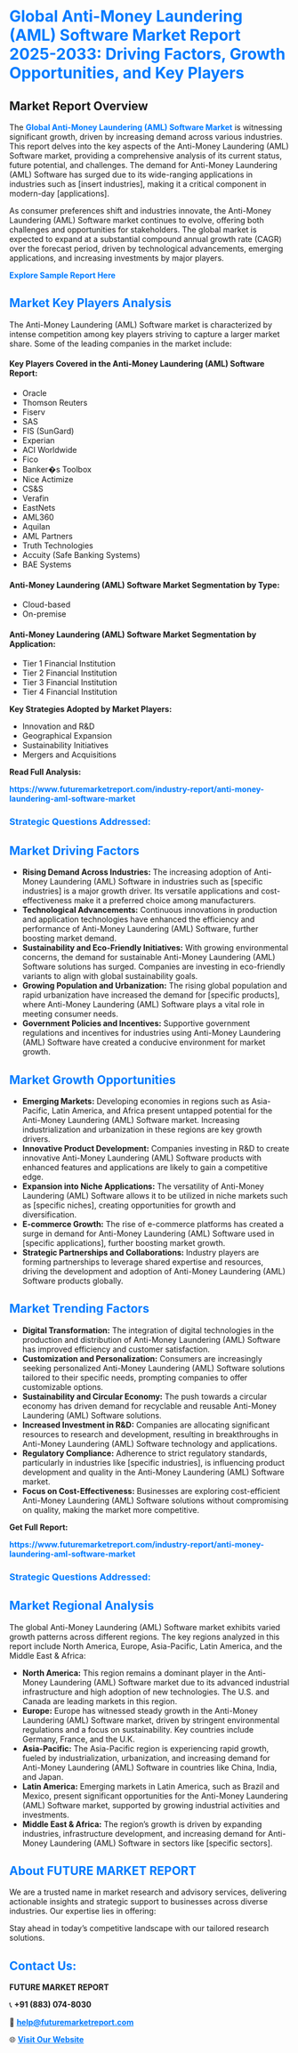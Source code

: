 <h1 style="color: #007BFF;">Global Anti-Money Laundering (AML) Software Market Report 2025-2033: Driving Factors, Growth Opportunities, and Key Players</h1>

<section id="overview">
<h2>Market Report Overview</h2>
<p>The <a href="https://www.futuremarketreport.com/industry-report/anti-money-laundering-aml-software-market" style="color: #007BFF; text-decoration: none;"><strong>Global Anti-Money Laundering (AML) Software Market</strong></a> is witnessing significant growth, driven by increasing demand across various industries. This report delves into the key aspects of the Anti-Money Laundering (AML) Software market, providing a comprehensive analysis of its current status, future potential, and challenges. The demand for Anti-Money Laundering (AML) Software has surged due to its wide-ranging applications in industries such as [insert industries], making it a critical component in modern-day [applications].</p>
<p>As consumer preferences shift and industries innovate, the Anti-Money Laundering (AML) Software market continues to evolve, offering both challenges and opportunities for stakeholders. The global market is expected to expand at a substantial compound annual growth rate (CAGR) over the forecast period, driven by technological advancements, emerging applications, and increasing investments by major players.</p>
</section>

<section id="overview">
<p><a href="https://www.futuremarketreport.com/request-sample/reportId=28592" style="color: #007BFF; text-decoration: none;"><strong>Explore Sample Report Here</strong></a></p>
</section>

<section id="key-players">
<h2 style="color: #007BFF;">Market Key Players Analysis</h2>
<p>The Anti-Money Laundering (AML) Software market is characterized by intense competition among key players striving to capture a larger market share. Some of the leading companies in the market include:</p>
<h4>Key Players Covered in the Anti-Money Laundering (AML) Software Report:</h4>
<ul><li>Oracle</li><li>Thomson Reuters</li><li>Fiserv</li><li>SAS</li><li>FIS (SunGard)</li><li>Experian</li><li>ACI Worldwide</li><li>Fico</li><li>Banker�s Toolbox</li><li>Nice Actimize</li><li>CS&amp;S</li><li>Verafin</li><li>EastNets</li><li>AML360</li><li>Aquilan</li><li>AML Partners</li><li>Truth Technologies</li><li>Accuity (Safe Banking Systems)</li><li>BAE Systems</li></ul>
<h4>Anti-Money Laundering (AML) Software Market Segmentation by Type:</h4>
<ul><li>Cloud-based</li><li>On-premise</li></ul>

<h4>Anti-Money Laundering (AML) Software Market Segmentation by Application:</h4>
<ul><li>Tier 1 Financial Institution</li><li>Tier 2 Financial Institution</li><li>Tier 3 Financial Institution</li><li>Tier 4 Financial Institution</li></ul>
<p><strong>Key Strategies Adopted by Market Players:</strong></p>
<ul>
<li>Innovation and R&D</li>
<li>Geographical Expansion</li>
<li>Sustainability Initiatives</li>
<li>Mergers and Acquisitions</li>
</ul>
</section>

<section>
<p><strong>Read Full Analysis: </strong></p><a href="https://www.futuremarketreport.com/industry-report/anti-money-laundering-aml-software-market" style="color: #007BFF; text-decoration: none;"><strong>https://www.futuremarketreport.com/industry-report/anti-money-laundering-aml-software-market</strong></a>
<h3 style="color: #007BFF;">Strategic Questions Addressed:</h3>
</section>

<section id="driving-factors">
<h2 style="color: #007BFF;">Market Driving Factors</h2>
<ul>
<li><strong>Rising Demand Across Industries:</strong> The increasing adoption of Anti-Money Laundering (AML) Software in industries such as [specific industries] is a major growth driver. Its versatile applications and cost-effectiveness make it a preferred choice among manufacturers.</li>
<li><strong>Technological Advancements:</strong> Continuous innovations in production and application technologies have enhanced the efficiency and performance of Anti-Money Laundering (AML) Software, further boosting market demand.</li>
<li><strong>Sustainability and Eco-Friendly Initiatives:</strong> With growing environmental concerns, the demand for sustainable Anti-Money Laundering (AML) Software solutions has surged. Companies are investing in eco-friendly variants to align with global sustainability goals.</li>
<li><strong>Growing Population and Urbanization:</strong> The rising global population and rapid urbanization have increased the demand for [specific products], where Anti-Money Laundering (AML) Software plays a vital role in meeting consumer needs.</li>
<li><strong>Government Policies and Incentives:</strong> Supportive government regulations and incentives for industries using Anti-Money Laundering (AML) Software have created a conducive environment for market growth.</li>
</ul>
</section>

<section id="growth-opportunities">
<h2 style="color: #007BFF;">Market Growth Opportunities</h2>
<ul>
<li><strong>Emerging Markets:</strong> Developing economies in regions such as Asia-Pacific, Latin America, and Africa present untapped potential for the Anti-Money Laundering (AML) Software market. Increasing industrialization and urbanization in these regions are key growth drivers.</li>
<li><strong>Innovative Product Development:</strong> Companies investing in R&D to create innovative Anti-Money Laundering (AML) Software products with enhanced features and applications are likely to gain a competitive edge.</li>
<li><strong>Expansion into Niche Applications:</strong> The versatility of Anti-Money Laundering (AML) Software allows it to be utilized in niche markets such as [specific niches], creating opportunities for growth and diversification.</li>
<li><strong>E-commerce Growth:</strong> The rise of e-commerce platforms has created a surge in demand for Anti-Money Laundering (AML) Software used in [specific applications], further boosting market growth.</li>
<li><strong>Strategic Partnerships and Collaborations:</strong> Industry players are forming partnerships to leverage shared expertise and resources, driving the development and adoption of Anti-Money Laundering (AML) Software products globally.</li>
</ul>
</section>

<section id="trending-factors">
<h2 style="color: #007BFF;">Market Trending Factors</h2>
<ul>
<li><strong>Digital Transformation:</strong> The integration of digital technologies in the production and distribution of Anti-Money Laundering (AML) Software has improved efficiency and customer satisfaction.</li>
<li><strong>Customization and Personalization:</strong> Consumers are increasingly seeking personalized Anti-Money Laundering (AML) Software solutions tailored to their specific needs, prompting companies to offer customizable options.</li>
<li><strong>Sustainability and Circular Economy:</strong> The push towards a circular economy has driven demand for recyclable and reusable Anti-Money Laundering (AML) Software solutions.</li>
<li><strong>Increased Investment in R&D:</strong> Companies are allocating significant resources to research and development, resulting in breakthroughs in Anti-Money Laundering (AML) Software technology and applications.</li>
<li><strong>Regulatory Compliance:</strong> Adherence to strict regulatory standards, particularly in industries like [specific industries], is influencing product development and quality in the Anti-Money Laundering (AML) Software market.</li>
<li><strong>Focus on Cost-Effectiveness:</strong> Businesses are exploring cost-efficient Anti-Money Laundering (AML) Software solutions without compromising on quality, making the market more competitive.</li>
</ul>
</section>

<section>
<p><strong>Get Full Report: </strong></p><a href="https://www.futuremarketreport.com/industry-report/anti-money-laundering-aml-software-market" style="color: #007BFF; text-decoration: none;"><strong>https://www.futuremarketreport.com/industry-report/anti-money-laundering-aml-software-market</strong></a>
<h3 style="color: #007BFF;">Strategic Questions Addressed:</h3>
</section>


<section id="regional-analysis">
<h2 style="color: #007BFF;">Market Regional Analysis</h2>
<p>The global Anti-Money Laundering (AML) Software market exhibits varied growth patterns across different regions. The key regions analyzed in this report include North America, Europe, Asia-Pacific, Latin America, and the Middle East & Africa:</p>
<ul>
<li><strong>North America:</strong> This region remains a dominant player in the Anti-Money Laundering (AML) Software market due to its advanced industrial infrastructure and high adoption of new technologies. The U.S. and Canada are leading markets in this region.</li>
<li><strong>Europe:</strong> Europe has witnessed steady growth in the Anti-Money Laundering (AML) Software market, driven by stringent environmental regulations and a focus on sustainability. Key countries include Germany, France, and the U.K.</li>
<li><strong>Asia-Pacific:</strong> The Asia-Pacific region is experiencing rapid growth, fueled by industrialization, urbanization, and increasing demand for Anti-Money Laundering (AML) Software in countries like China, India, and Japan.</li>
<li><strong>Latin America:</strong> Emerging markets in Latin America, such as Brazil and Mexico, present significant opportunities for the Anti-Money Laundering (AML) Software market, supported by growing industrial activities and investments.</li>
<li><strong>Middle East & Africa:</strong> The region’s growth is driven by expanding industries, infrastructure development, and increasing demand for Anti-Money Laundering (AML) Software in sectors like [specific sectors].</li>
</ul>
</section>

<footer>
<h2 style="color: #007BFF;">About FUTURE MARKET REPORT</h2>
<p>We are a trusted name in market research and advisory services, delivering actionable insights and strategic support to businesses across diverse industries. Our expertise lies in offering:</p>

<p>Stay ahead in today’s competitive landscape with our tailored research solutions.</p>

<h2 style="color: #007BFF;">Contact Us:</h2>
<p><strong>FUTURE MARKET REPORT</strong></p>
<p>📞 <strong>+91 (883) 074-8030</strong></p>
<p>📧 <strong><a href="mailto:help@futuremarketreport.com" style="color: #007BFF;">help@futuremarketreport.com</a></strong></p>
<p>🌐 <strong><a href="https://www.futuremarketreport.com/" style="color: #007BFF;">Visit Our Website</a></strong></p>
</footer>